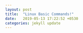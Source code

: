 ```yaml
---
layout: post
title:  "Linux Basic Commands!"
date:   2019-05-13 17:22:52 +0530
categories: jekyll update
---
```

